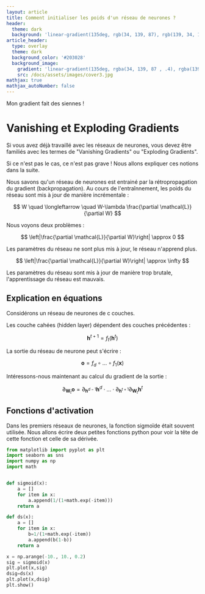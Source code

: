 ```yaml
---
layout: article
title: Comment initialiser les poids d'un réseau de neurones ?
header:
  theme: dark
  background: 'linear-gradient(135deg, rgb(34, 139, 87), rgb(139, 34, 139))'
article_header:
  type: overlay
  theme: dark
  background_color: '#203028'
  background_image:
    gradient: 'linear-gradient(135deg, rgba(34, 139, 87 , .4), rgba(139, 34, 139, .4))'
    src: /docs/assets/images/cover3.jpg
mathjax: true
mathjax_autoNumber: false
---
```


Mon gradient fait des siennes !


# Vanishing  et Exploding Gradients

Si vous avez déjà travaillé avec les réseaux de neurones, vous devez être familiés avec les termes de "Vanishing Gradients" ou "Exploding Gradients".

Si ce n'est pas le cas, ce n'est pas grave ! Nous allons expliquer ces notions dans la suite.

Nous savons qu'un réseau de neurones est entrainé par la rétropropagation du gradient (backpropagation).
Au cours de l'entraînnement, les poids du réseau sont mis à jour de manière incrémentale :

$$
W \quad \longleftarrow \quad W-\lambda \frac{\partial \mathcal{L}}{\partial W}
$$

Nous voyons deux problèmes :

$$
\left|\frac{\partial \mathcal{L}}{\partial W}\right| \approx 0
$$

Les paramètres du réseau ne sont plus mis à jour, le réseau n'apprend plus.

$$
\left|\frac{\partial \mathcal{L}}{\partial W}\right| \approx  \infty
$$

Les paramètres du réseau sont mis à jour de manière trop brutale, l'apprentissage du réseau est mauvais.

## Explication en équations

Considérons un réseau de neurones de c couches.

Les couche cahées (hidden layer) dépendent des couches précédentes : 

$$
\mathbf{h}^{t+1}=f_{t}\left(\mathbf{h}^{t}\right)
$$

La sortie du réseau de neurone peut s'écrire :

$$
\mathbf{o}=f_{d} \circ \ldots \circ f_{1}(\mathbf{x})
$$


Intéressons-nous maintenant au calcul du gradient de la sortie :

$$
\partial_{\mathbf{W}_{t}} \mathbf{o}=\partial_{\mathbf{h}^{d-1}} \mathbf{h}^{d} \cdot \ldots \cdot \partial_{\mathbf{h}^{t+1}} \partial_{\mathbf{W}_{t}} \mathbf{h}^{t}
$$

## Fonctions d'activation



Dans les premiers réseaux de neurones, la fonction sigmoïde était souvent utilisée. Nous allons écrire deux petites fonctions python pour voir la tête de cette fonction et celle de sa dérivée.



```python
from matplotlib import pyplot as plt
import seaborn as sns
import numpy as np
import math


def sigmoid(x):
    a = []
    for item in x:
        a.append(1/(1+math.exp(-item)))
    return a

def ds(x):
    a = []
    for item in x:
        b=1/(1+math.exp(-item))
        a.append(b(1-b))
    return a

x = np.arange(-10., 10., 0.2)
sig = sigmoid(x)
plt.plot(x,sig)
dsig=ds(x)
plt.plot(x,dsig)
plt.show()
```

